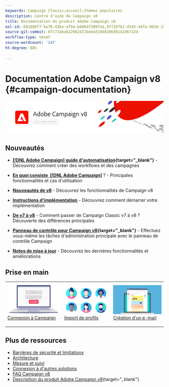 ```yaml
---
keywords: Campaign Classic;accueil;thèmes populaires
description: Centre d'aide de Campaign v8
title: Documentation du produit Adobe Campaign v8
exl-id: 6010b0f7-baf0-43ba-af9a-b8864f3897ea,9ff16fb1-d3d3-44fe-9016-15abffdbc74e
source-git-commit: 07c73a6ab22962472bde431948386d0142d6732d
workflow-type: tm+mt
source-wordcount: '147'
ht-degree: 88%

---
```


# Documentation Adobe Campaign v8 {#campaign-documentation}

![](assets/banner-documentationv8.png)

## Nouveautés

* **[[!DNL Adobe Campaign] guide d&#39;automatisation](https://experienceleague.adobe.com/docs/campaign/automation/home.html){target=&quot;_blank&quot;}** - Découvrez comment créer des workflows et des campagnes

* **[En quoi consiste  [!DNL Adobe Campaign]](start/get-started.md)** ? - Principales fonctionnalités et cas d&#39;utilisation

* **[Nouveautés de v8](start/whats-new.md)** - Découvrez les fonctionnalités de Campaign v8

* **[Instructions d’implémentation](start/implement.md)** - Découvrez comment démarrer votre implémentation

* **[De v7 à v8](start/v7-to-v8.md)** - Comment passer de Campaign Classic v7 à v8 ? Découverte des différences principales

* **[Panneau de contrôle pour Campaign v8](https://experienceleague.adobe.com/docs/control-panel/using/discover-control-panel/key-features.html?lang=fr){target=&quot;_blank&quot;}** - Effectuez vous-même les tâches d&#39;administration principale avec le panneau de contrôle Campaign

* **[Notes de mise à jour](start/release-notes.md)** - Découvrez les dernières fonctionnalités et améliorations


## Prise en main

<table>
<tr>
  <td valign="bottom">
    <a href="start/connect.md">
      <img alt="Connexion" src="start/assets/do-not-localize/login.jpeg"/>
    </a>
    <div>
    <a href="start/connect.md">Connexion à Campaign</a>
    </div>
    <br>
  </td>

<td valign="bottom">
      <a href="start/import.md">
       <img alt="Import" src="start/assets/do-not-localize/profiles.jpeg" />
       </a>
    <div><a href="start/import.md">Import de profils</a>
    </div>
    <br>
  </td>
  <td valign="bottom">
    <a href="start/create-message.md">
      <img alt="E-mail" src="start/assets/do-not-localize/email-design.jpeg" />
    </a>
    <div>
    <a href="start/create-message.md">Création d'un e-mail</a>
    </div>
    <br>
  </td>
</tr>
</table>

## Plus de ressources

* [Barrières de sécurité et limitations](start/ac-guardrails.md)
* [Architecture](architecture/architecture.md)
* [Mesure et suivi](start/reporting.md)
* [Connexion à d&#39;autres solutions](connect/integration.md)
* [FAQ Campaign v8](start/campaign-faq.md)
* [Description du produit Adobe Campaign v8](https://helpx.adobe.com/fr/legal/product-descriptions/adobe-campaign-managed-cloud-services.html){target=&quot;_blank&quot;}
